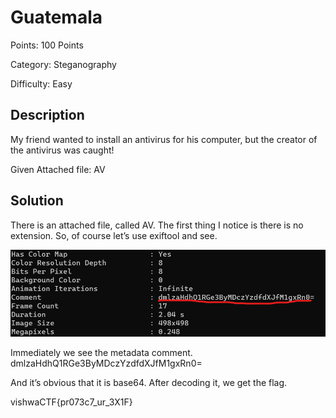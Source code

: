 # Guatemala

Points: 100 Points

Category: Steganography

Difficulty: Easy

## Description
My friend wanted to install an antivirus for his computer, but the creator of the antivirus was caught! 

Given Attached file: AV

## Solution
There is an attached file, called AV. The first thing I notice is there is no extension. So, of course let’s use exiftool and see. 

![img1](assets/Gimage1.png)

Immediately we see the metadata comment.
dmlzaHdhQ1RGe3ByMDczYzdfdXJfM1gxRn0= 

And it’s obvious that it is base64. After decoding it, we get the flag.

vishwaCTF{pr073c7_ur_3X1F}

